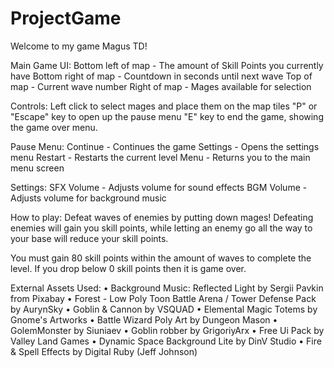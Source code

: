 # ProjectGame

Welcome to my game Magus TD!

Main Game UI:
Bottom left of map - The amount of Skill Points you currently have
Bottom right of map - Countdown in seconds until next wave
Top of map - Current wave number
Right of map - Mages available for selection

Controls:
Left click to select mages and place them on the map tiles
"P" or "Escape" key to open up the pause menu
"E" key to end the game, showing the game over menu.

Pause Menu:
Continue - Continues the game
Settings - Opens the settings menu
Restart - Restarts the current level
Menu - Returns you to the main menu screen

Settings:
SFX Volume - Adjusts volume for sound effects
BGM Volume - Adjusts volume for background music


How to play:
Defeat waves of enemies by putting down mages!
Defeating enemies will gain you skill points, while letting an enemy go all
the way to your base will reduce your skill points.

You must gain 80 skill points within the amount of waves to complete the level.
If you drop below 0 skill points then it is game over.



External Assets Used:
•	Background Music: Reflected Light by Sergii Pavkin from Pixabay
•	Forest - Low Poly Toon Battle Arena / Tower Defense Pack by AurynSky
•	Goblin & Cannon by VSQUAD
•	Elemental Magic Totems by Gnome's Artworks
•	Battle Wizard Poly Art by Dungeon Mason
•	GolemMonster by Siuniaev
•	Goblin robber by GrigoriyArx
•	Free Ui Pack by Valley Land Games
•	Dynamic Space Background Lite by DinV Studio
•	Fire & Spell Effects by Digital Ruby (Jeff Johnson)
